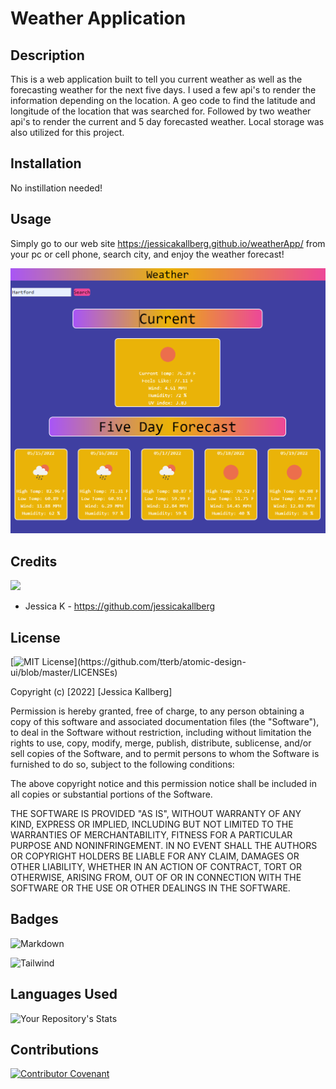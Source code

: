 # Weather Application

## Description 
This is a web application built to tell you current weather as well as the forecasting weather for the next five days.  I used a few api's to render the information depending on the location.  A geo code to find the latitude and longitude of the location that was searched for.  Followed by two weather api's to render the current and 5 day forecasted weather. Local storage was also utilized for this project.


## Installation
No instillation needed!

## Usage
 Simply go to our web site https://jessicakallberg.github.io/weatherApp/ from your pc or cell phone, search city, and enjoy the weather forecast!


![Capture30](./assets/images/weather-app.PNG)


## Credits

<a href="https://github.com/jessicakallberg/weatherApp/graphs/contributors">
<img src="https://contrib.rocks/image?repo=jessicakallberg/weatherApp" />
</a>

* Jessica K - https://github.com/jessicakallberg


## License

[![MIT License](https://img.shields.io/apm/l/atomic-design-ui.svg?)](https://github.com/tterb/atomic-design-ui/blob/master/LICENSEs)

Copyright (c) [2022] [Jessica Kallberg]

Permission is hereby granted, free of charge, to any person obtaining a copy of this software and associated documentation files (the "Software"), to deal in the Software without restriction, including without limitation the rights to use, copy, modify, merge, publish, distribute, sublicense, and/or sell copies of the Software, and to permit persons to whom the Software is furnished to do so, subject to the following conditions:

The above copyright notice and this permission notice shall be included in all copies or substantial portions of the Software.

THE SOFTWARE IS PROVIDED "AS IS", WITHOUT WARRANTY OF ANY KIND, EXPRESS OR IMPLIED, INCLUDING BUT NOT LIMITED TO THE WARRANTIES OF MERCHANTABILITY, FITNESS FOR A PARTICULAR PURPOSE AND NONINFRINGEMENT. IN NO EVENT SHALL THE AUTHORS OR COPYRIGHT HOLDERS BE LIABLE FOR ANY CLAIM, DAMAGES OR OTHER LIABILITY, WHETHER IN AN ACTION OF CONTRACT, TORT OR OTHERWISE, ARISING FROM, OUT OF OR IN CONNECTION WITH THE SOFTWARE OR THE USE OR OTHER DEALINGS IN THE SOFTWARE.

## Badges

![Markdown](https://img.shields.io/badge/Markdown-0000000?style=plasticfor-the-badge&logo=markdown&logoColor=black)

![Tailwind](https://img.shields.io/badge/Tailwind_CSS-38B2AC?style=plasticfor-the-badge&logo=tailwind-css&logoColor=black)


## Languages Used

![Your Repository's Stats](https://github-readme-stats.vercel.app/api/top-langs/?username=jessicakallberg&theme=blue-green)

## Contributions
[![Contributor Covenant](https://img.shields.io/badge/Contributor%20Covenant-2.1-4baaaa.svg)](code_of_conduct.md)

